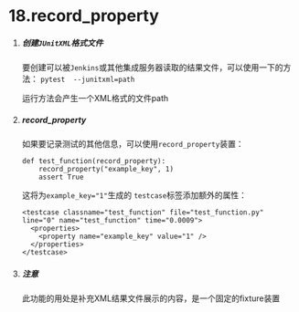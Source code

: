 # 18.record_property

1. ##### 创建`JUnitXML`格式文件

	要创建可以被`Jenkins`或其他集成服务器读取的结果文件，可以使用一下的方法：
	`pytest  --junitxml=path`

	运行方法会产生一个XML格式的文件path

2. ##### record_property

	如果要记录测试的其他信息，可以使用`record_property`装置：

	```
	def test_function(record_property):
	    record_property("example_key", 1)
	    assert True
	```

	这将为`example_key="1"`生成的 `testcase`标签添加额外的属性：

	```
	<testcase classname="test_function" file="test_function.py" line="0" name="test_function" time="0.0009">
	  <properties>
	    <property name="example_key" value="1" />
	  </properties>
	</testcase>
	```

3. ##### 注意

	此功能的用处是补充XML结果文件展示的内容，是一个固定的fixture装置

